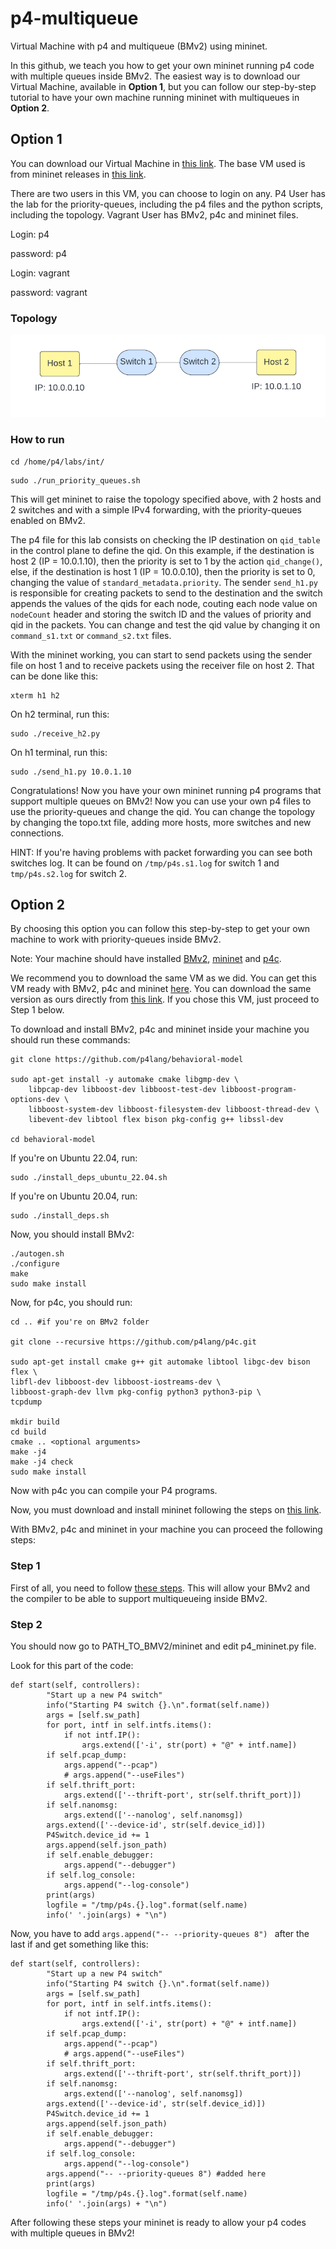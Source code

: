 # p4-multiqueue
Virtual Machine with p4 and multiqueue (BMv2) using mininet.

In this github, we teach you how to get your own mininet running p4 code with multiple queues inside BMv2.
The easiest way is to download our Virtual Machine, available in **Option 1**, but you can follow our step-by-step tutorial to have your own machine running mininet with multiqueues in **Option 2**.

## Option 1
You can download our Virtual Machine in [this link](https://drive.google.com/file/d/1tb9hyiilT05lqAkQXTvaHiJtn9SA2tRs/view?usp=sharing). The base VM used is from mininet releases in [this link](https://github.com/mininet/mininet/releases/).

There are two users in this VM, you can choose to login on any.
P4 User has the lab for the priority-queues, including the p4 files and the python scripts, including the topology.
Vagrant User has BMv2, p4c and mininet files.


Login: p4

password: p4

Login: vagrant

password: vagrant

### Topology
<img src="https://github.com/dcomp-leris/p4-multiqueue/blob/main/Topology.png" alt="P4 Topology, including two switches and two hosts">

### How to run

```
cd /home/p4/labs/int/
```
```
sudo ./run_priority_queues.sh
```

This will get mininet to raise the topology specified above, with 2 hosts and 2 switches and with a simple IPv4 forwarding, with the priority-queues enabled on BMv2.

The p4 file for this lab consists on checking the IP destination on ```qid_table``` in the control plane to define the qid. On this example, if the destination is host 2 (IP = 10.0.1.10), then the priority is set to 1 by the action ```qid_change()```, else, if the destination is host 1 (IP = 10.0.0.10), then the priority is set to 0, changing the value of ```standard_metadata.priority```. The sender ```send_h1.py``` is responsible for creating packets to send to the destination and the switch appends the values of the qids for each node, couting each node value on ```nodeCount``` header and storing the switch ID and the values of priority and qid in the packets. You can change and test the qid value by changing it on ```command_s1.txt``` or ```command_s2.txt``` files.

With the mininet working, you can start to send packets using the sender file on host 1 and to receive packets using the receiver file on host 2. That can be done like this:


```
xterm h1 h2
```
On h2 terminal, run this:
```
sudo ./receive_h2.py
```

On h1 terminal, run this:
```
sudo ./send_h1.py 10.0.1.10
```

Congratulations! Now you have your own mininet running p4 programs that support multiple queues on BMv2!
Now you can use your own p4 files to use the priority-queues and change the qid.
You can change the topology by changing the topo.txt file, adding more hosts, more switches and new connections.

HINT: If you're having problems with packet forwarding you can see both switches log. It can be found on ```/tmp/p4s.s1.log``` for switch 1 and ```tmp/p4s.s2.log``` for switch 2.

## Option 2
By choosing this option you can follow this step-by-step to get your own machine to work with priority-queues inside BMv2.

Note: Your machine should have installed [BMv2](https://github.com/p4lang/behavioral-model), [mininet](https://github.com/mininet/mininet) and [p4c](https://github.com/p4lang/p4c).


We recommend you to download the same VM as we did. You can get this VM ready with BMv2, p4c and mininet [here](https://github.com/jafingerhut/p4-guide/blob/master/bin/README-install-troubleshooting.md). You can download the same version as ours directly from [this link](https://drive.google.com/file/d/1_1CCNnJeQRpAfhTpw-m2LZ2T97QWgKp8/view?pli=1). If you chose this VM, just proceed to Step 1 below.

To download and install BMv2, p4c and mininet inside your machine you should run these commands:
``` 
git clone https://github.com/p4lang/behavioral-model

sudo apt-get install -y automake cmake libgmp-dev \
    libpcap-dev libboost-dev libboost-test-dev libboost-program-options-dev \
    libboost-system-dev libboost-filesystem-dev libboost-thread-dev \
    libevent-dev libtool flex bison pkg-config g++ libssl-dev

cd behavioral-model
```

If you're on Ubuntu 22.04, run:
```
sudo ./install_deps_ubuntu_22.04.sh
```

If you're on Ubuntu 20.04, run:
```
sudo ./install_deps.sh
```

Now, you should install BMv2:
```
./autogen.sh
./configure
make
sudo make install
```

Now, for p4c, you should run:
```
cd .. #if you're on BMv2 folder

git clone --recursive https://github.com/p4lang/p4c.git

sudo apt-get install cmake g++ git automake libtool libgc-dev bison flex \
libfl-dev libboost-dev libboost-iostreams-dev \
libboost-graph-dev llvm pkg-config python3 python3-pip \
tcpdump

mkdir build
cd build
cmake .. <optional arguments>
make -j4
make -j4 check
sudo make install
```

Now with p4c you can compile your P4 programs.

Now, you must download and install mininet following the steps on [this link](https://github.com/mininet/mininet).

With BMv2, p4c and mininet in your machine you can proceed the following steps:

### Step 1
First of all, you need to follow [these steps](https://github.com/nsg-ethz/p4-learning/tree/master/examples/multiqueueing). This will allow your BMv2 and the compiler to be able to support multiqueueing inside BMv2.

### Step 2
You should now go to PATH_TO_BMV2/mininet and edit p4_mininet.py file. 

Look for this part of the code:
```
def start(self, controllers):
        "Start up a new P4 switch"
        info("Starting P4 switch {}.\n".format(self.name))
        args = [self.sw_path]
        for port, intf in self.intfs.items():
            if not intf.IP():
                args.extend(['-i', str(port) + "@" + intf.name])
        if self.pcap_dump:
            args.append("--pcap")
            # args.append("--useFiles")
        if self.thrift_port:
            args.extend(['--thrift-port', str(self.thrift_port)])
        if self.nanomsg:
            args.extend(['--nanolog', self.nanomsg])
        args.extend(['--device-id', str(self.device_id)])
        P4Switch.device_id += 1
        args.append(self.json_path)
        if self.enable_debugger:
            args.append("--debugger")
        if self.log_console:
            args.append("--log-console")
        print(args)
        logfile = "/tmp/p4s.{}.log".format(self.name)
        info(' '.join(args) + "\n")
```

Now, you have to add ``` args.append("-- --priority-queues 8")  ``` after the last if and get something like this:

```
def start(self, controllers):
        "Start up a new P4 switch"
        info("Starting P4 switch {}.\n".format(self.name))
        args = [self.sw_path]
        for port, intf in self.intfs.items():
            if not intf.IP():
                args.extend(['-i', str(port) + "@" + intf.name])
        if self.pcap_dump:
            args.append("--pcap")
            # args.append("--useFiles")
        if self.thrift_port:
            args.extend(['--thrift-port', str(self.thrift_port)])
        if self.nanomsg:
            args.extend(['--nanolog', self.nanomsg])
        args.extend(['--device-id', str(self.device_id)])
        P4Switch.device_id += 1
        args.append(self.json_path)
        if self.enable_debugger:
            args.append("--debugger")
        if self.log_console:
            args.append("--log-console")
        args.append("-- --priority-queues 8") #added here
        print(args)
        logfile = "/tmp/p4s.{}.log".format(self.name)
        info(' '.join(args) + "\n")
```

After following these steps your mininet is ready to allow your p4 codes with multiple queues in BMv2!
